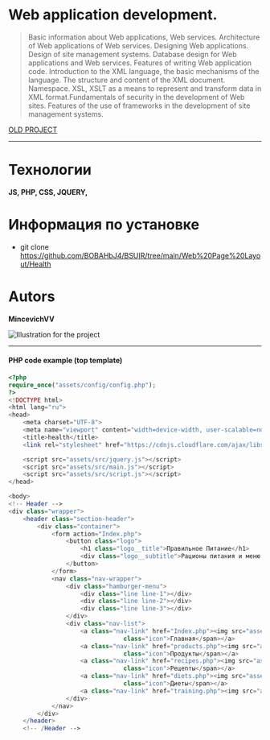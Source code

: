 # Web application development.
> Basic information about Web applications, Web services. Architecture of Web applications of Web services. Designing Web applications. Design of site management systems. Database design for Web applications and Web services. Features of writing Web application code. Introduction to the XML language, the basic mechanisms of the language. The structure and content of the XML document. Namespace. XSL, XSLT as a means to represent and transform data in XML format.Fundamentals of security in the development of Web sites. Features of the use of frameworks in the development of site management systems.

[OLD PROJECT](https://bobahbj4.github.io/BSUIR/Web%20Page%20Layout/Health/Index.html)
_____________________

# Технологии 
**JS, PHP, CSS, JQUERY,**
# Информация по установке
- git clone https://github.com/BOBAHbJ4/BSUIR/tree/main/Web%20Page%20Layout/Health

# Autors
**MincevichVV**

![Illustration for the project](https://github.com/BOBAHbJ4/BSUIR/blob/main/Web%20application%20development/view.gif)
________________
#### PHP code example (top template)
```php
<?php
require_once("assets/config/config.php");
?>
<!DOCTYPE html>
<html lang="ru">
<head>
    <meta charset="UTF-8">
    <meta name="viewport" content="width=device-width, user-scalable=no"/>
    <title>health</title>
    <link rel="stylesheet" href="https://cdnjs.cloudflare.com/ajax/libs/normalize/8.0.1/normalize.min.css">

    <script src="assets/src/jquery.js"></script>
    <script src="assets/src/main.js"></script>
    <script src="assets/src/script.js"></script>
</head>

<body>
<!-- Header -->
<div class="wrapper">
    <header class="section-header">
        <div class="container">
            <form action="Index.php">
                <button class="logo">
                    <h1 class="logo__title">Правильное Питание</h1>
                    <div class="logo__subtitle">Рационы питания и меню на неделю</div>
                </button>
            </form>
            <nav class="nav-wrapper">
                <div class="hamburger-menu">
                    <div class="line line-1"></div>
                    <div class="line line-2"></div>
                    <div class="line line-3"></div>
                </div>
                <div class="nav-list">
                    <a class="nav-link" href="Index.php"><img src="assets/icons/home.svg"><span
                                class="icon">Главная</span></a>
                    <a class="nav-link" href="products.php"><img src="assets/icons/products.svg"><span
                                class="icon">Продукты</span></a>
                    <a class="nav-link" href="recipes.php"><img src="assets/icons/receipts.svg"><span
                                class="icon">Рецепты</span></a>
                    <a class="nav-link" href="diets.php"><img src="assets/icons/diets.svg"><span
                                class="icon">Диеты</span></a>
                    <a class="nav-link" href="training.php"><img src="assets/icons/trainings.svg"><span class="icon">Тренировки</span></a>
                </div>
            </nav>
        </div>
    </header>
    <!-- /Header -->
```
